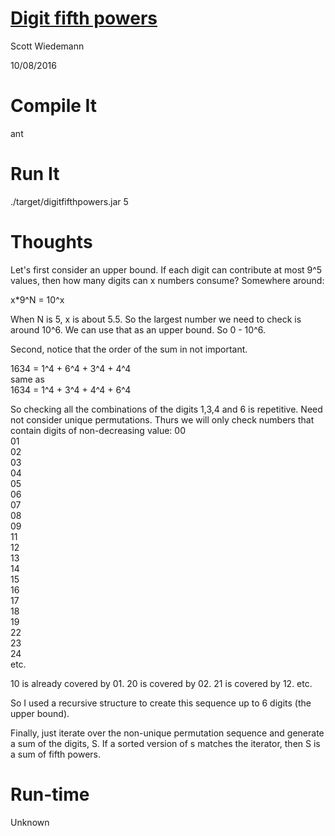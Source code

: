# [Digit fifth powers](http://projecteuler.net/problem=30)
Scott Wiedemann

10/08/2016

# Compile It
ant


# Run It
./target/digitfifthpowers.jar 5

# Thoughts

Let's first consider an upper bound.  If each digit can contribute at most 9^5 values, then how many digits can x numbers consume?  Somewhere around:

x*9^N = 10^x

When N is 5, x is about 5.5. So the largest number we need to check is around 10^6.  We can use that as an upper bound.  So 0 - 10^6.

Second, notice that the order of the sum in not important.

1634 = 1^4 + 6^4 + 3^4 + 4^4  
same as  
1634 = 1^4 + 3^4 + 4^4 + 6^4

So checking all the combinations of the digits 1,3,4 and 6 is repetitive.  Need not consider unique permutations.  Thurs we will only check numbers that contain digits of non-decreasing value:
00  
01  
02  
03  
04  
05  
06  
07  
08  
09  
11  
12  
13  
14  
15  
16  
17  
18  
19  
22  
23  
24  
etc.  

10 is already covered by 01.  20 is covered by 02.  21 is covered by 12. etc.

So I used a recursive structure to create this sequence up to 6 digits (the upper bound).

Finally, just iterate over the non-unique permutation sequence and generate a sum of the digits, S.  If a sorted version of s matches the iterator, then S is a sum of fifth powers.

# Run-time
Unknown
